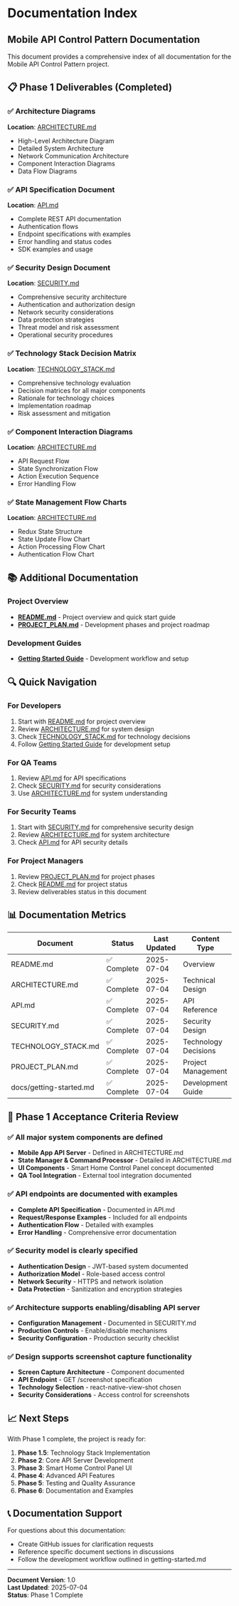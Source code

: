 # Documentation Index

## Mobile API Control Pattern Documentation

This document provides a comprehensive index of all documentation for the Mobile API Control Pattern project.

## 📋 Phase 1 Deliverables (Completed)

### ✅ Architecture Diagrams
**Location**: [ARCHITECTURE.md](../ARCHITECTURE.md)
- High-Level Architecture Diagram
- Detailed System Architecture
- Network Communication Architecture
- Component Interaction Diagrams
- Data Flow Diagrams

### ✅ API Specification Document
**Location**: [API.md](../API.md)
- Complete REST API documentation
- Authentication flows
- Endpoint specifications with examples
- Error handling and status codes
- SDK examples and usage

### ✅ Security Design Document
**Location**: [SECURITY.md](../SECURITY.md)
- Comprehensive security architecture
- Authentication and authorization design
- Network security considerations
- Data protection strategies
- Threat model and risk assessment
- Operational security procedures

### ✅ Technology Stack Decision Matrix
**Location**: [TECHNOLOGY_STACK.md](../TECHNOLOGY_STACK.md)
- Comprehensive technology evaluation
- Decision matrices for all major components
- Rationale for technology choices
- Implementation roadmap
- Risk assessment and mitigation

### ✅ Component Interaction Diagrams
**Location**: [ARCHITECTURE.md](../ARCHITECTURE.md#component-interaction-diagrams)
- API Request Flow
- State Synchronization Flow
- Action Execution Sequence
- Error Handling Flow

### ✅ State Management Flow Charts
**Location**: [ARCHITECTURE.md](../ARCHITECTURE.md#state-management-flow-charts)
- Redux State Structure
- State Update Flow Chart
- Action Processing Flow Chart
- Authentication Flow Chart

## 📚 Additional Documentation

### Project Overview
- **[README.md](../README.md)** - Project overview and quick start guide
- **[PROJECT_PLAN.md](../PROJECT_PLAN.md)** - Development phases and project roadmap

### Development Guides
- **[Getting Started Guide](getting-started.md)** - Development workflow and setup

## 🔍 Quick Navigation

### For Developers
1. Start with [README.md](../README.md) for project overview
2. Review [ARCHITECTURE.md](../ARCHITECTURE.md) for system design
3. Check [TECHNOLOGY_STACK.md](../TECHNOLOGY_STACK.md) for technology decisions
4. Follow [Getting Started Guide](getting-started.md) for development setup

### For QA Teams
1. Review [API.md](../API.md) for API specifications
2. Check [SECURITY.md](../SECURITY.md) for security considerations
3. Use [ARCHITECTURE.md](../ARCHITECTURE.md) for system understanding

### For Security Teams
1. Start with [SECURITY.md](../SECURITY.md) for comprehensive security design
2. Review [ARCHITECTURE.md](../ARCHITECTURE.md) for system architecture
3. Check [API.md](../API.md) for API security details

### For Project Managers
1. Review [PROJECT_PLAN.md](../PROJECT_PLAN.md) for project phases
2. Check [README.md](../README.md) for project status
3. Review deliverables status in this document

## 📊 Documentation Metrics

| Document | Status | Last Updated | Content Type |
|----------|--------|--------------|--------------|
| README.md | ✅ Complete | 2025-07-04 | Overview |
| ARCHITECTURE.md | ✅ Complete | 2025-07-04 | Technical Design |
| API.md | ✅ Complete | 2025-07-04 | API Reference |
| SECURITY.md | ✅ Complete | 2025-07-04 | Security Design |
| TECHNOLOGY_STACK.md | ✅ Complete | 2025-07-04 | Technology Decisions |
| PROJECT_PLAN.md | ✅ Complete | 2025-07-04 | Project Management |
| docs/getting-started.md | ✅ Complete | 2025-07-04 | Development Guide |

## 🎯 Phase 1 Acceptance Criteria Review

### ✅ All major system components are defined
- **Mobile App API Server** - Defined in ARCHITECTURE.md
- **State Manager & Command Processor** - Detailed in ARCHITECTURE.md
- **UI Components** - Smart Home Control Panel concept documented
- **QA Tool Integration** - External tool integration documented

### ✅ API endpoints are documented with examples
- **Complete API Specification** - Documented in API.md
- **Request/Response Examples** - Included for all endpoints
- **Authentication Flow** - Detailed with examples
- **Error Handling** - Comprehensive error documentation

### ✅ Security model is clearly specified
- **Authentication Design** - JWT-based system documented
- **Authorization Model** - Role-based access control
- **Network Security** - HTTPS and network isolation
- **Data Protection** - Sanitization and encryption strategies

### ✅ Architecture supports enabling/disabling API server
- **Configuration Management** - Documented in SECURITY.md
- **Production Controls** - Enable/disable mechanisms
- **Security Configuration** - Production security checklist

### ✅ Design supports screenshot capture functionality
- **Screen Capture Architecture** - Component documented
- **API Endpoint** - GET /screenshot specification
- **Technology Selection** - react-native-view-shot chosen
- **Security Considerations** - Access control for screenshots

## 📈 Next Steps

With Phase 1 complete, the project is ready for:

1. **Phase 1.5**: Technology Stack Implementation
2. **Phase 2**: Core API Server Development
3. **Phase 3**: Smart Home Control Panel UI
4. **Phase 4**: Advanced API Features
5. **Phase 5**: Testing and Quality Assurance
6. **Phase 6**: Documentation and Examples

## 📞 Documentation Support

For questions about this documentation:
- Create GitHub issues for clarification requests
- Reference specific document sections in discussions
- Follow the development workflow outlined in getting-started.md

---

**Document Version**: 1.0  
**Last Updated**: 2025-07-04  
**Status**: Phase 1 Complete
